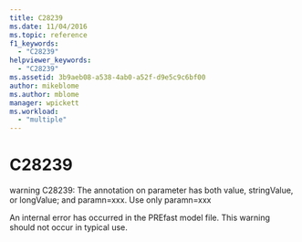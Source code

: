 ```yaml
---
title: C28239
ms.date: 11/04/2016
ms.topic: reference
f1_keywords:
  - "C28239"
helpviewer_keywords:
  - "C28239"
ms.assetid: 3b9aeb08-a538-4ab0-a52f-d9e5c9c6bf00
author: mikeblome
ms.author: mblome
manager: wpickett
ms.workload:
  - "multiple"
---
```

# C28239
warning C28239: The annotation on parameter has both value, stringValue, or longValue; and paramn=xxx. Use only paramn=xxx

 An internal error has occurred in the PREfast model file. This warning should not occur in typical use.